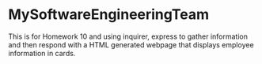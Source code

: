 # MySoftwareEngineeringTeam
This is for Homework 10 and using inquirer, express to gather information and then respond with a HTML generated webpage that displays employee information in cards.
